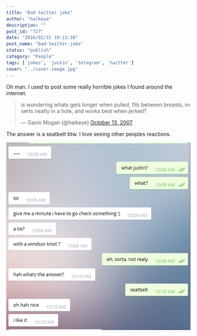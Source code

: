 ```yaml
---
title: "Bad twitter joke"
author: "halkeye"
description: ""
post_id: "727"
date: "2016/02/15 10:13:30"
post_name: "bad-twitter-joke"
status: "publish"
category: "People"
tags: ['jokes', 'justin', 'telegram', 'twitter']
cover: "../cover-image.jpg"
---
```


Oh man. I used to post some really horrible jokes I found around the internet.

<blockquote class="twitter-tweet" data-lang="en"><p lang="en" dir="ltr">is wondering whats gets longer when pulled, fits between breasts, inserts neatly in a hole, and works best when jerked?</p>&mdash; Gavin Mogan (@halkeye) <a href="https://twitter.com/halkeye/status/333769132?ref_src=twsrc%5Etfw">October 13, 2007</a></blockquote>

The answer is a seatbelt btw. I love seeing other peoples reactions.

![Justin Bad Seatbelt to Joke](Justin-Bad-Seatbelt-to-Joke.png)
